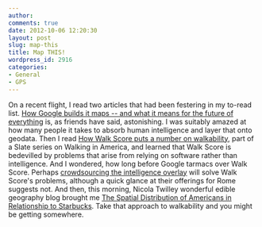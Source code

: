 ```yaml
---
author:
comments: true
date: 2012-10-06 12:20:30
layout: post
slug: map-this
title: Map THIS!
wordpress_id: 2916
categories:
- General
- GPS
---
```


On a recent flight, I read two articles that had been festering in my to-read list. [How Google builds it maps -- and what it means for the future of everything](http://www.theatlantic.com/technology/archive/2012/09/how-google-builds-its-maps-and-what-it-means-for-the-future-of-everything/261913/) is, as friends have said, astonishing. I was suitably amazed at how many people it takes to absorb human intelligence and layer that onto geodata. Then I read [How Walk Score puts a number on walkability](http://www.slate.com/articles/life/walking/2012/04/walking_in_america_how_walk_score_puts_a_number_on_walkability_.html), part of a Slate series on Walking in America, and learned that Walk Score is bedevilled by problems that arise from relying on software rather than intelligence. And I wondered, how long before Google tarmacs over Walk Score. Perhaps [crowdsourcing the intelligence overlay](http://switchboard.nrdc.org/blogs/kbenfield/walk_score_gets_interactive_ma.html) will solve Walk Score's problems, although a quick glance at their offerings for Rome suggests not. And then, this morning, Nicola Twilley wonderful edible geography blog brought me [The Spatial Distribution of Americans in Relationship to Starbucks](http://www.ediblegeography.com/the-spatial-distribution-of-americans-in-relationship-to-starbucks/?utm_source=feedburner&utm_medium=feed&utm_campaign=Feed%3A+EdibleGeography+%28Edible+Geography%29). Take that approach to walkability and you might be getting somewhere.

